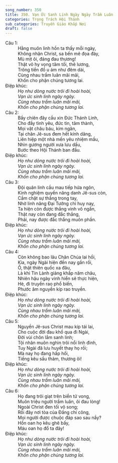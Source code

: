 ```yaml
---
song_number: 350
title: 350. Vạn Ức Sanh Linh Ngày Ngày Trầm Luân
categories: Trọng Trách Hội Thánh
sub_categories: Truyền Giáo Khắp Nơi
draft: false
---
```

<dl><dt>Câu 1:</dt><dd data-verse="1">Hằng muôn linh hồn ta thấy mỗi ngày, <br/>Không nhận Christ, sa bến mê đọa đày, <br/>Mù mịt ôi, đáng đau thương! <br/>Thật vô hy vọng tăm tối, thê lương, <br/>Trông tiền đồ u ám như đêm dài, <br/>Cùng nhau trầm luân mãi mãi, <br/>Khốn cho phận chúng tương lai. </dd><dt>Điệp khúc:</dt><dd data-chorus="1"><em>Họ như dòng nước trôi đi hoài hoài, <br/>Vạn ức sinh linh ngày ngày. <br/>Cùng nhau trầm luân mãi mãi, <br/>Khốn cho phận chúng tương lai. </em></dd><dt>Câu 2:</dt><dd data-verse="2">Bầy chiên đây cầu xin Đức Thánh Linh, <br/>Cho đầy tình yêu, đức tin, tâm thành, <br/>Mọi vật châu báu, kim ngân, <br/>Tại chân Jê-sus đem hết kính dâng, <br/>Liên hiệp một nhà mến yêu nhiệm mầu, <br/>Nhìn gương người xưa lưu dấu, <br/>Bước theo Hội Thánh ban đầu. </dd><dt>Điệp khúc:</dt><dd data-chorus="1"><em>Họ như dòng nước trôi đi hoài hoài, <br/>Vạn ức sinh linh ngày ngày. <br/>Cùng nhau trầm luân mãi mãi, <br/>Khốn cho phận chúng tương lai. </em></dd><dt>Câu 3:</dt><dd data-verse="3">Đội quân linh cầu mau tiếp hứa ngôn, <br/>Kinh nghiệm quyền năng danh Jê-sus còn, <br/>Cầm chặt sự thắng trong tay, <br/>Nhờ linh năng Đại Tướng chỉ huy nay, <br/>Ta hiện còn được thắng vinh vô ngần, <br/>Thật nay còn đang đắc thắng, <br/>Phải, nay được đắc thắng muôn phần. </dd><dt>Điệp khúc:</dt><dd data-chorus="1"><em>Họ như dòng nước trôi đi hoài hoài, <br/>Vạn ức sinh linh ngày ngày. <br/>Cùng nhau trầm luân mãi mãi, <br/>Khốn cho phận chúng tương lai. </em></dd><dt>Câu 4:</dt><dd data-verse="4">Còn không bao lâu Chân Chúa lai hồi, <br/>Kìa, ngày Ngài hiện đến nay gần rồi, <br/>Ồ, thật thiên quốc xa đâu, <br/>Là khi Tin Lành giảng khắp năm châu, <br/>Nhiên hậu ngày vinh hiển sẽ thực hiện, <br/>Hè, đi truyền rao phổ biến, <br/>Phước âm nguyền kíp rao truyền. </dd><dt>Điệp khúc:</dt><dd data-chorus="1"><em>Họ như dòng nước trôi đi hoài hoài, <br/>Vạn ức sinh linh ngày ngày. <br/>Cùng nhau trầm luân mãi mãi, <br/>Khốn cho phận chúng tương lai. </em></dd><dt>Câu 5:</dt><dd data-verse="5">Nguyền Jê-sus Christ mau kíp tái lai, <br/>Cho cuộc đời đau khổ qua đi Ngài, <br/>Đời vùi chôn lắm sanh linh; <br/>Tội nhân muôn nghìn trôi nổi linh đinh, <br/>Tuy Ngài đã lưu huyết thay họ rồi; <br/>Mà nay họ đang hấp hối, <br/>Tiếng kêu sầu thảm, thương ôi! </dd><dt>Điệp khúc:</dt><dd data-chorus="1"><em>Họ như dòng nước trôi đi hoài hoài, <br/>Vạn ức sinh linh ngày ngày. <br/>Cùng nhau trầm luân mãi mãi, <br/>Khốn cho phận chúng tương lai. </em></dd><dt>Câu 6:</dt><dd data-verse="6">Họ đang trôi giạt trên biển tử vong, <br/>Muôn triệu người trầm luân, ôi đau lòng! <br/>Ngoài Christ đen tối vô song; <br/>Rồi đây nơi tòa của Đấng chí công, <br/>Mọi người được chuộc đáp sao sau nầy? <br/>Hồn oan họ kêu ghê bấy, <br/>Máu oan họ đổ ta đây! </dd><dt>Điệp khúc:</dt><dd data-chorus="1"><em>Họ như dòng nước trôi đi hoài hoài, <br/>Vạn ức sinh linh ngày ngày. <br/>Cùng nhau trầm luân mãi mãi, <br/>Khốn cho phận chúng tương lai. </em></dd></dl>
